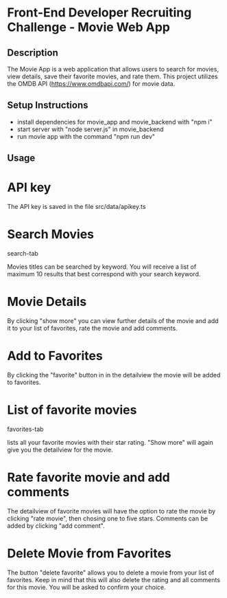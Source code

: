# Front-End Developer Recruiting Challenge - Movie Web App

## Description

The Movie App is a web application that allows users to search for movies, view details, save their favorite movies, and rate them. This project utilizes the OMDB API (https://www.omdbapi.com/) for movie data.

## Setup Instructions

- install dependencies for movie_app and movie_backend with "npm i"
- start server with "node server.js" in movie_backend
- run movie app with the command "npm run dev"

## Usage

# API key

The API key is saved in the file src/data/apikey.ts

# Search Movies

search-tab

Movies titles can be searched by keyword. You will receive a list of maximum 10 results that best correspond with your search keyword.

# Movie Details

By clicking "show more" you can view further details of the movie and add it to your list of favorites, rate the movie and add comments.

# Add to Favorites

By clicking the "favorite" button in in the detailview the movie will be added to favorites.

# List of favorite movies

favorites-tab

lists all your favorite movies with their star rating. "Show more" will again give you the detailview for the movie.

# Rate favorite movie and add comments

The detailview of favorite movies will have the option to rate the movie by clicking "rate movie", then chosing one to five stars.
Comments can be added by clicking "add comment".

# Delete Movie from Favorites

The button "delete favorite" allows you to delete a movie from your list of favorites. Keep in mind that this will also delete the rating and all comments for this movie. You will be asked to confirm your choice.
